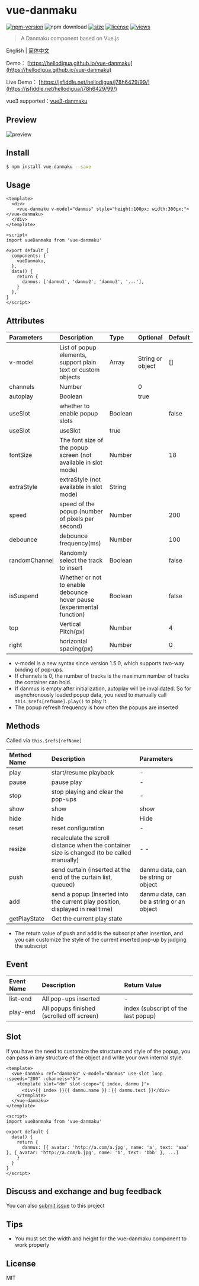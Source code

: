 # vue-danmaku

[![npm-version](https://img.shields.io/npm/v/vue-danmaku.svg)](https://www.npmjs.com/package/vue-danmaku)
![npm download](https://img.shields.io/npm/dm/vue-danmaku)
[![size](https://img.shields.io/badge/minifiedsize-15kB-blue.svg)](https://www.npmjs.com/package/vue-danmaku)
[![license](https://img.shields.io/npm/l/express.svg)]()
[![views](https://us-central1-trackgit-analytics.cloudfunctions.net/token/ping/l2vhhsgs5ei8uo1hftsl)](https://trackgit.com)

> A Danmaku component based on Vue.js

English | [简体中文](https://github.com/hellodigua/vue-danmaku/blob/master/README.md)

Demo： [https://hellodigua.github.io/vue-danmaku](https://hellodigua.github.io/vue-danmaku)

Live Demo： [https://jsfiddle.net/hellodigua/j78h6429/99/](https://jsfiddle.net/hellodigua/j78h6429/99/)

vue3 supported：[vue3-danmaku](https://github.com/hellodigua/vue-danmaku/tree/vue3)

## Preview

![preview](https://cdn.jsdelivr.net/gh/hellodigua/cdn/img/vue-danmaku.webp)

## Install

```bash
$ npm install vue-danmaku --save
```

## Usage

```vue
<template>
  <div>
    <vue-danmaku v-model="danmus" style="height:100px; width:300px;"></vue-danmaku>
  </div>
</template>

<script>
import vueDanmaku from 'vue-danmaku'

export default {
  components: {
    vueDanmaku,
  },
  data() {
    return {
      danmus: ['danmu1', 'danmu2', 'danmu3', '...'],
    }
  },
}
</script>
```

## Attributes

| Parameters    | Description                                                           | Type    | Optional         | Default |
| :------------ | :-------------------------------------------------------------------- | :------ | :--------------- | :------ |
| v-model       | List of popup elements, support plain text or custom objects          | Array   | String or object | []      |
| channels      | Number                                                                |         | 0                |
| autoplay      | Boolean                                                               |         | true             |
| useSlot       | whether to enable popup slots                                         | Boolean |                  | false   |
| useSlot       | useSlot                                                               | true    |
| fontSize      | The font size of the popup screen (not available in slot mode)        | Number  |                  | 18      |
| extraStyle    | extraStyle (not available in slot mode)                               | String  |                  |         |
| speed         | speed of the popup (number of pixels per second)                      | Number  |                  | 200     |
| debounce      | debounce frequency(ms)                                                | Number  |                  | 100     |
| randomChannel | Randomly select the track to insert                                   | Boolean |                  | false   |
| isSuspend     | Whether or not to enable debounce hover pause (experimental function) | Boolean |                  | false   |
| top           | Vertical Pitch(px)                                                    | Number  |                  | 4       |
| right         | horizontal spacing(px)                                                | Number  |                  | 0       |

- v-model is a new syntax since version 1.5.0, which supports two-way binding of pop-ups.
- If channels is 0, the number of tracks is the maximum number of tracks the container can hold.
- If danmus is empty after initialization, autoplay will be invalidated. So for asynchronously loaded popup data, you need to manually call `this.$refs[refName].play()` to play it.
- The popup refresh frequency is how often the popups are inserted

## Methods

Called via `this.$refs[refName]`

| Method Name  | Description                                                                                | Parameters                               |
| :----------- | :----------------------------------------------------------------------------------------- | :--------------------------------------- |
| play         | start/resume playback                                                                      | -                                        |
| pause        | pause play                                                                                 | -                                        |
| stop         | stop playing and clear the pop-ups                                                         | -                                        |
| show         | show                                                                                       | show                                     |
| hide         | hide                                                                                       | Hide                                     | - - - |
| reset        | reset configuration                                                                        | -                                        |
| resize       | recalculate the scroll distance when the container size is changed (to be called manually) | - -                                      |
| push         | send curtain (inserted at the end of the curtain list, queued)                             | danmu data, can be string or object      |
| add          | send a popup (inserted into the current play position, displayed in real time)             | danmu data, can be a string or an object |
| getPlayState | Get the current play state                                                                 |                                          |

- The return value of push and add is the subscript after insertion, and you can customize the style of the current inserted pop-up by judging the subscript

## Event

| Event Name | Description                               | Return Value                        |
| :--------- | :---------------------------------------- | :---------------------------------- |
| list-end   | All pop-ups inserted                      | -                                   |
| play-end   | All popups finished (scrolled off screen) | index (subscript of the last popup) |

## Slot

If you have the need to customize the structure and style of the popup, you can pass in any structure of the object and write your own internal style.

```vue
<template>
  <vue-danmaku ref="danmaku" v-model="danmus" use-slot loop :speeds="200" :channels="5">
    <template slot="dm" slot-scope="{ index, danmu }">
      <div>{{ index }}{{ danmu.name }}：{{ danmu.text }}</div>
    </template>
  </vue-danmaku>
</template>

<script>
import vueDanmaku from 'vue-danmaku'

export default {
  data() {
    return {
      danmus: [{ avatar: 'http://a.com/a.jpg', name: 'a', text: 'aaa' }, { avatar: 'http://a.com/b.jpg', name: 'b', text: 'bbb' }, ...]
    }
  }
}
</script>
```

## Discuss and exchange and bug feedback

You can also [submit issue](https://github.com/hellodigua/vue-danmaku/issues) to this project

## Tips

- You must set the width and height for the vue-danmaku component to work properly

## License

MIT
